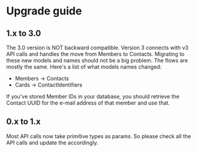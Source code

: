 # Upgrade guide

## 1.x to 3.0

The 3.0 version is NOT backward compatible. Version 3 connects with v3 API calls and handles the move from Members to Contacts. 
Migrating to these new models and names should not be a big problem. The flows are mostly the same. Here's a list of what models names changed:

* Members -> Contacts
* Cards -> ContactIdentifiers

If you've stored Member IDs in your database, you should retrieve the Contact UUID for the e-mail address of that member and use that.

## 0.x to 1.x

Most API calls now take primitive types as params. So please check all the API calls and update the accordingly.